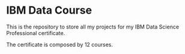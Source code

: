 # IBM Data Course

This is the repository to store all my projects for my IBM Data Science Professional certificate. 

The certificate is composed by 12 courses. 


